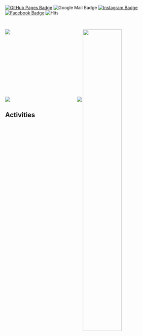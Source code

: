 [![GitHub Pages Badge](https://img.shields.io/badge/-GitHub_Pages-181717?style=flat-square&logo=github&logoColor=white)](https://cael0.github.io/)
![Google Mail Badge](https://img.shields.io/badge/-kjongmin26@gmail.com-EA4335?style=flat-square&logo=gmail&logoColor=white)
[![Instagram Badge](https://img.shields.io/badge/-Instagram-E4405F?style=flat-square&logo=Instagram&logoColor=white)](https://www.instagram.com/j_ngminn/)
[![Facebook Badge](https://img.shields.io/badge/-Facebook-1877F2?style=flat-square&logo=Facebook&logoColor=white)](https://www.facebook.com/profile.php?id=100004683797522)
![Hits](https://hits.seeyoufarm.com/api/count/incr/badge.svg?url=https%3A%2F%2Fgithub.com%2FCAEL0&count_bg=%233A3462&title_bg=%2348919E&icon=apachespark.svg&icon_color=%23FFF9C6&title=hits%21&edge_flat=false)

<br>

<a href="https://solved.ac/luciaholic"><img align="left" src="http://mazassumnida.wtf/api/v2/generate_badge?boj=luciaholic" /></a>

<img align="right" src="https://github-readme-stats.vercel.app/api?username=CAEL0&show_icons=true&theme=tokyonight" width="50%" />

<br><br><br><br><br><br><br><br><br><br><br><br>

<a><img align="left" src="https://github-readme-stats.vercel.app/api/top-langs/?username=CAEL0&layout=compact&exclude_repo=productive-box,rally-discordbot-dashboard&hide=jupyter%20notebook,scss,ruby&langs_count=10" /></a>

<a href="https://opgc.me/#/users/CAEL0"><img align="right" src="https://api.opgc.me/githubs/users/CAEL0/tag/?theme=basic" /></a>

<br>

## Activities
